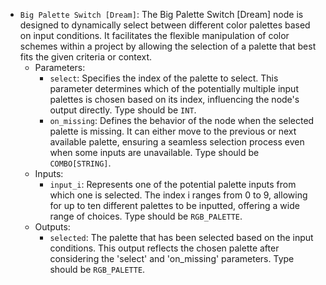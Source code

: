 - `Big Palette Switch [Dream]`: The Big Palette Switch [Dream] node is designed to dynamically select between different color palettes based on input conditions. It facilitates the flexible manipulation of color schemes within a project by allowing the selection of a palette that best fits the given criteria or context.
    - Parameters:
        - `select`: Specifies the index of the palette to select. This parameter determines which of the potentially multiple input palettes is chosen based on its index, influencing the node's output directly. Type should be `INT`.
        - `on_missing`: Defines the behavior of the node when the selected palette is missing. It can either move to the previous or next available palette, ensuring a seamless selection process even when some inputs are unavailable. Type should be `COMBO[STRING]`.
    - Inputs:
        - `input_i`: Represents one of the potential palette inputs from which one is selected. The index i ranges from 0 to 9, allowing for up to ten different palettes to be inputted, offering a wide range of choices. Type should be `RGB_PALETTE`.
    - Outputs:
        - `selected`: The palette that has been selected based on the input conditions. This output reflects the chosen palette after considering the 'select' and 'on_missing' parameters. Type should be `RGB_PALETTE`.
